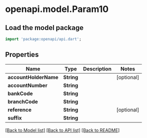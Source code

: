 # openapi.model.Param10

## Load the model package
```dart
import 'package:openapi/api.dart';
```

## Properties
Name | Type | Description | Notes
------------ | ------------- | ------------- | -------------
**accountHolderName** | **String** |  | [optional] 
**accountNumber** | **String** |  | 
**bankCode** | **String** |  | 
**branchCode** | **String** |  | 
**reference** | **String** |  | [optional] 
**suffix** | **String** |  | 

[[Back to Model list]](../README.md#documentation-for-models) [[Back to API list]](../README.md#documentation-for-api-endpoints) [[Back to README]](../README.md)



